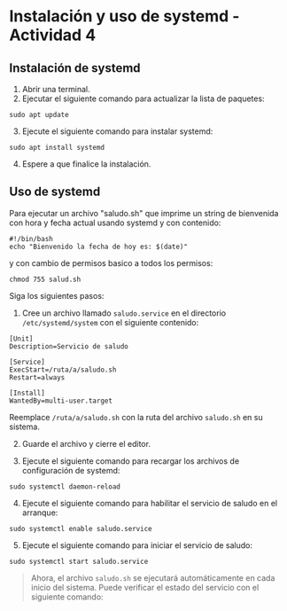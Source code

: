 # Instalación y uso de systemd - Actividad 4

## Instalación de systemd

1. Abrir una terminal.
2. Ejecutar el siguiente comando para actualizar la lista de paquetes:
~~~
sudo apt update
~~~
3. Ejecute el siguiente comando para instalar systemd:

~~~
sudo apt install systemd
~~~
4. Espere a que finalice la instalación.

## Uso de systemd

Para ejecutar un archivo "saludo.sh" que imprime un string de bienvenida con hora y fecha actual usando systemd y con contenido:
~~~
#!/bin/bash
echo "Bienvenido la fecha de hoy es: $(date)"
~~~
y con cambio de permisos basico a todos los permisos:

~~~
chmod 755 salud.sh
~~~

Siga los siguientes pasos:

1. Cree un archivo llamado `saludo.service` en el directorio `/etc/systemd/system` con el siguiente contenido:
~~~
[Unit]
Description=Servicio de saludo

[Service]
ExecStart=/ruta/a/saludo.sh
Restart=always

[Install]
WantedBy=multi-user.target
~~~

Reemplace `/ruta/a/saludo.sh` con la ruta del archivo `saludo.sh` en su sistema.

2. Guarde el archivo y cierre el editor.

3. Ejecute el siguiente comando para recargar los archivos de configuración de systemd:

~~~
sudo systemctl daemon-reload
~~~

4. Ejecute el siguiente comando para habilitar el servicio de saludo en el arranque:
~~~
sudo systemctl enable saludo.service
~~~

5. Ejecute el siguiente comando para iniciar el servicio de saludo:

~~~
sudo systemctl start saludo.service
~~~

>Ahora, el archivo `saludo.sh` se ejecutará automáticamente en cada inicio del sistema. Puede verificar el estado del servicio con el siguiente comando:
